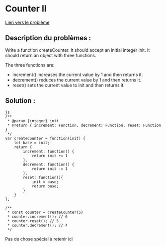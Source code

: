 # Counter II

[Lien vers le problème](https://leetcode.com/problems/counter-ii?envType=study-plan-v2&envId=30-days-of-javascript)

## Description du problèmes :

Write a function createCounter. It should accept an initial integer init. It should return an object with three functions.

The three functions are:

- increment() increases the current value by 1 and then returns it.
- decrement() reduces the current value by 1 and then returns it.
- reset() sets the current value to init and then returns it.

## Solution :

```
js
/**
 * @param {integer} init
 * @return { increment: Function, decrement: Function, reset: Function }
 */
var createCounter = function(init) {
    let base = init;
    return {
        increment: function() {
            return init += 1
        },
        decrement: function() {
            return init -= 1
        },
        reset: function(){
            init = base;
            return base;
        }
    }
};

/**
 * const counter = createCounter(5)
 * counter.increment(); // 6
 * counter.reset(); // 5
 * counter.decrement(); // 4
 */
```

Pas de chose spécial à retenir ici
